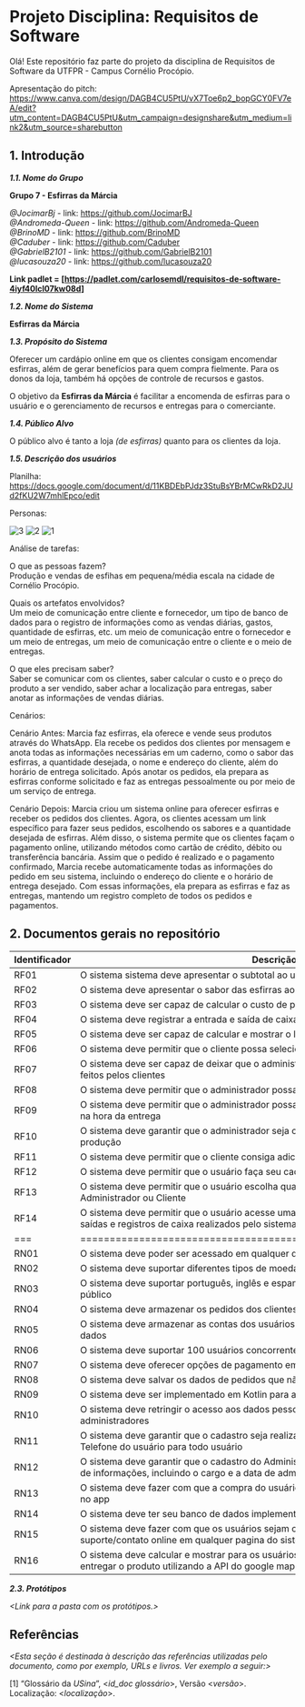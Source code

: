 
# Projeto Disciplina: Requisitos de Software

Olá! Este repositório faz parte do projeto da disciplina de Requisitos de Software da UTFPR - Campus Cornélio Procópio. 

Apresentação do pitch: https://www.canva.com/design/DAGB4CU5PtU/vX7Toe6p2_bopGCY0FV7eA/edit?utm_content=DAGB4CU5PtU&utm_campaign=designshare&utm_medium=link2&utm_source=sharebutton

## 1. Introdução

***1.1.  Nome do Grupo***

**Grupo 7 - Esfirras da Márcia**

*@JocimarBj* - link: https://github.com/JocimarBJ  
*@Andromeda-Queen* - link: https://github.com/Andromeda-Queen  
*@BrinoMD* - link: https://github.com/BrinoMD  
*@Caduber* - link: https://github.com/Caduber  
*@GabrielB2101* - link: https://github.com/GabrielB2101  
*@lucasouza20* - link: https://github.com/lucasouza20  

**Link padlet = [https://padlet.com/carlosemdl/requisitos-de-software-4iyf40lcl07kw08d]**

***1.2.  Nome do Sistema***

**Esfirras da Márcia**

***1.3.  Propósito do Sistema***

Oferecer um cardápio online em que os clientes consigam encomendar esfirras, além de gerar benefícios para quem compra fielmente. Para os donos da loja, também há opções de controle de recursos e gastos.

O objetivo da **Esfirras da Márcia** é facilitar a encomenda de esfirras para o usuário e o gerenciamento de recursos e entregas para o comerciante. 

***1.4.  Público Alvo***

O público alvo é tanto a loja *(de esfirras)* quanto para os clientes da loja.

***1.5. Descrição dos usuários***

Planilha:
https://docs.google.com/document/d/11KBDEbPJdz3StuBsYBrMCwRkD2JUd2fKU2W7mhlEpco/edit

Personas:

![3](https://github.com/JocimarBJ/esfirras-da-marcia/assets/75817277/3ef256a1-7168-4bf3-9604-a4cfd2879a69)
![2](https://github.com/JocimarBJ/esfirras-da-marcia/assets/75817277/654c9948-d3ef-464d-b630-b8cb7d985b93)
![1](https://github.com/JocimarBJ/esfirras-da-marcia/assets/75817277/991ca6db-4d1a-4fa4-9b93-5dd4b52b2ad8)

  
Análise de tarefas:  

O que as pessoas fazem?  
Produção e vendas de esfihas em pequena/média escala na cidade de Cornélio Procópio.  

Quais os artefatos envolvidos?  
Um meio de comunicação entre cliente e fornecedor, um tipo de banco de dados para o registro de informações como as vendas diárias, gastos, quantidade de esfirras, etc. 
um meio de comunicação entre o fornecedor e um meio de entregas, um meio de comunicação entre o cliente e o meio de entregas.  

O que eles precisam saber?  
Saber se comunicar com os clientes, saber calcular o custo e o preço do produto a ser vendido, saber achar a localização para entregas, saber anotar as informações de vendas diárias.  

Cenários:

Cenário Antes:
Marcia faz esfirras, ela oferece e vende seus produtos através do WhatsApp. Ela recebe os pedidos dos clientes por mensagem e anota todas as informações necessárias em um caderno, como o sabor das esfirras, a quantidade desejada, o nome e endereço do cliente, além do horário de entrega solicitado. Após anotar os pedidos, ela prepara as esfirras conforme solicitado e faz as entregas pessoalmente ou por meio de um serviço de entrega.


Cenário Depois:
Marcia criou um sistema online para oferecer esfirras e receber os pedidos dos clientes. Agora, os clientes acessam um link específico para fazer seus pedidos, escolhendo os sabores e a quantidade desejada de esfirras. Além disso, o sistema permite que os clientes façam o pagamento online, utilizando métodos como cartão de crédito, débito ou transferência bancária. Assim que o pedido é realizado e o pagamento confirmado, Marcia recebe automaticamente todas as informações do pedido em seu sistema, incluindo o endereço do cliente e o horário de entrega desejado. Com essas informações, ela prepara as esfirras e faz as entregas, mantendo um registro completo de todos os pedidos e pagamentos.



## 2. Documentos gerais no repositório

|Identificador|Descrição|Prioridade|
|---------------------|--------------|------------|
|RF01 | O sistema sistema deve apresentar o subtotal ao usuário antes de finalizar a compra| Alta
|RF02 | O sistema deve apresentar o sabor das esfirras ao usuário quando solicitado| Media
|RF03 | O sistema deve ser capaz de calcular o custo de produção| Baixa
|RF04 | O sistema deve registrar a entrada e saída de caixa| Alta
|RF05 | O sistema deve ser capaz de calcular e mostrar o lucro diario| Media
|RF06 | O sistema deve permitir que o cliente possa selecionar os sabores das esfirras| Media
|RF07 | O sistema deve ser capaz de deixar que o administrador consulte e finalize os pedidos feitos pelos clientes| Alta
|RF08 | O sistema deve permitir que o administrador possa inserir os tipos de sabores no sistema| Alta
|RF09 | O sistema deve permitir que o administrador possa consultar os endereços dos usuários na hora da entrega| Alta
|RF10 | O sistema deve garantir que o administrador seja capaz de visualizar o gasto para a produção| Baixa
|RF11 | O sistema deve permitir que o cliente consiga adicionar itens ao carrinho| Media
|RF12 | O sistema deve permitir que o usuário faça seu cadastro usando seus dados pessoais| Alta
|RF13 | O sistema deve permitir que o usuário escolha qual tipo de login irá fazer, sendo Administrador ou Cliente| Alta
|RF14 | O sistema deve permitir que o usuário acesse uma interface de histórico das entradas, saídas e registros de caixa realizados pelo sistema|Alta
|===|==================================================================|===|
|RN01| O sistema deve poder ser acessado em qualquer dispositivos mobile (Android e Ios)|Alta
|RN02| O sistema deve suportar diferentes tipos de moedas|Baixa
|RN03| O sistema deve suportar português, inglês e espanhol para maximizar a abrangência de público|Baixa
|RN04| O sistema deve armazenar os pedidos dos clientes em um banco de dados|Alta
|RN05| O sistema deve armazenar as contas dos usuários com cpf, nome e telefone no banco de dados|Alta
|RN06| O sistema deve suportar 100 usuários concorrentemente|Alta
|RN07| O sistema deve oferecer opções de pagamento em dinheiro, cartão ou pix|Alta
|RN08| O sistema deve salvar os dados de pedidos que não foram finalizados pelos clientes|Alta
|RN09| O sistema deve ser implementado em Kotlin para android e Swift para IOS|Alta
|RN10| O sistema deve retringir o acesso aos dados pessoais dos usuários apenas aos administradores|Alta
|RN11| O sistema deve garantir que o cadastro seja realizado com os dados do CPF, Nome e Telefone do usuário para todo usuário| Alta
|RN12| O sistema deve garantir que o cadastro do Administrador contenha um conjunto adicional de informações, incluindo o cargo e a data de admissão do administrador| Alta
|RN13| O sistema deve fazer com que a compra do usuário seja realizada com menos de 4 cliques no app|Baixa
|RN14| O sistema deve ter seu banco de dados implementado em MySQL|Baixa
|RN15| O sistema deve fazer com que os usuários sejam capazes de acessar o botão de suporte/contato online em qualquer pagina do sistema|Media
|RN16| O sistema deve calcular e mostrar para os usuários o tempo medio por cliente para entregar o produto utilizando a API do google maps|Media


***2.3. Protótipos***

*<Link para a pasta com os protótipos.>*

## Referências

*<Esta seção é destinada à descrição das referências utilizadas pelo documento, como por exemplo, URLs e livros. Ver exemplo a seguir:>*

[1] “Glossário da _USina_”, <_id_doc glossário_>, Versão <_versão_>. Localização: <_localização_>.
